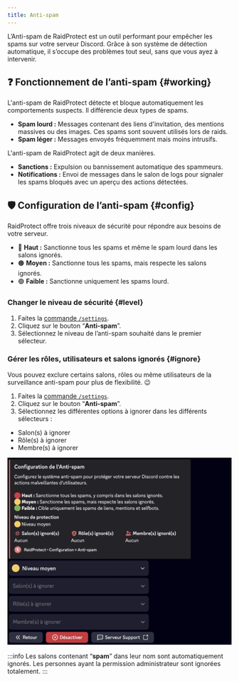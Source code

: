 ```yaml
---
title: Anti-spam
---
```


L’Anti-spam de RaidProtect est un outil performant pour empêcher les spams sur votre serveur Discord. Grâce à son système de détection automatique, il s’occupe des problèmes tout seul, sans que vous ayez à intervenir.

## ❓ Fonctionnement de l’anti-spam {#working}

L'anti-spam de RaidProtect détecte et bloque automatiquement les comportements suspects. Il différencie deux types de spams.
- **Spam lourd :** Messages contenant des liens d'invitation, des mentions massives ou des images. Ces spams sont souvent utilisés lors de raids.
- **Spam léger :** Messages envoyés fréquemment mais moins intrusifs.

L'anti-spam de RaidProtect agit de deux manières.
- **Sanctions :** Expulsion ou bannissement automatique des spammeurs.
- **Notifications :** Envoi de messages dans le salon de logs pour signaler les spams bloqués avec un aperçu des actions détectées.

## 🛡️ Configuration de l’anti-spam {#config}

RaidProtect offre trois niveaux de sécurité pour répondre aux besoins de votre serveur.
- 🔴 **Haut :** Sanctionne tous les spams et même le spam lourd dans les salons ignorés.
- 🟠 **Moyen :** Sanctionne tous les spams, mais respecte les salons ignorés.
- 🟢 **Faible :** Sanctionne uniquement les spams lourd.

### Changer le niveau de sécurité {#level}

1. Faites la [commande `/settings`](../setup.md#settings).
2. Cliquez sur le bouton “**Anti-spam**”.
3. Sélectionnez le niveau de l’anti-spam souhaité dans le premier sélecteur.

### Gérer les rôles, utilisateurs et salons ignorés {#ignore}

Vous pouvez exclure certains salons, rôles ou même utilisateurs de la surveillance anti-spam pour plus de flexibilité. 😉
1. Faites la [commande `/settings`](../setup.md#settings).
2. Cliquez sur le bouton “**Anti-spam**”.
3. Sélectionnez les différentes options à ignorer dans les différents sélecteurs :
- Salon(s) à ignorer
- Rôle(s) à ignorer
- Membre(s) à ignorer

![Capture d'écran paramètre anti-spam](../assets/rp-settings-anti-spam.webp)

:::info
Les salons contenant “**spam**” dans leur nom sont automatiquement ignorés. Les personnes ayant la permission administrateur sont ignorées totalement. 
:::